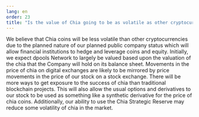 ```yaml
---
lang: en
order: 23
title: "Is the value of Chia going to be as volatile as other cryptocurrencies?"
---
```


We believe that Chia coins will be less volatile than other cryptocurrencies due to the planned nature of our planned public company status which will allow financial institutions to hedge and leverage coins and equity. Initially, we expect dpools Network to largely be valued based upon the valuation of the chia that the Company will hold on its balance sheet. Movements in the price of chia on digital exchanges are likely to be mirrored by price movements in the price of our stock on a stock exchange. There will be more ways to get exposure to the success of chia than traditional blockchain projects. This will also allow the usual options and derivatives to our stock to be used as something like a synthetic derivative for the price of chia coins. Additionally, our ability to use the Chia Strategic Reserve may reduce some volatility of chia in the market.
